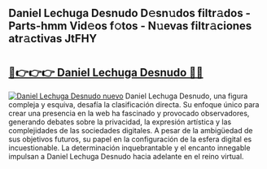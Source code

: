 ## Daniel Lechuga Desnudo D𝚎sn𝚞dos filtr𝚊dos - Parts-hmm Vid𝚎os f𝚘tos - N𝚞evas filtr𝚊ciones atr𝚊ctivas JtFHY

# <h2><a href="http://mbc3kpb.tromn.icu/?c=Daniel+Lechuga+Desnudo">🔗👉👉👉 Daniel Lechuga Desnudo 🔗🔗</a></h2>

[![Daniel Lechuga Desnudo nuevo](https://i.imgur.com/pEAQMta.gif)](http://mbc3kpb.tromn.icu/?c=Daniel+Lechuga+Desnudo)
Daniel Lechuga Desnudo, una figura compleja y esquiva, desafía la clasificación directa. Su enfoque único para crear una presencia en la web ha fascinado y provocado observadores, generando debates sobre la privacidad, la expresión artística y las complejidades de las sociedades digitales. A pesar de la ambigüedad de sus objetivos futuros, su papel en la configuración de la esfera digital es incuestionable. La determinación inquebrantable y el encanto innegable impulsan a Daniel Lechuga Desnudo hacia adelante en el reino virtual.
